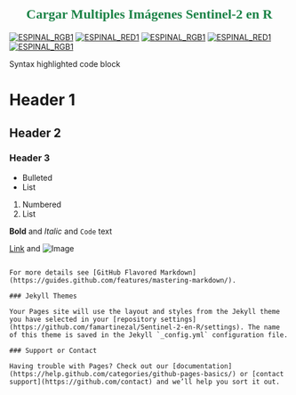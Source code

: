 <H1 align="center"><FONT FACE="modern" SIZE=5 COLOR="#1E8449  ">Cargar Multiples Imágenes Sentinel-2 en R</FONT></H1>
<a href="https://ibb.co/bO4ywU"><img src="https://thumb.ibb.co/bO4ywU/ESPINAL_RGB1.png" alt="ESPINAL_RGB1" border="0"></a>
 <a href="https://ibb.co/jgzOwU"><img src="https://thumb.ibb.co/jgzOwU/ESPINAL_RED1.png" alt="ESPINAL_RED1" border="0"></a>
<a href="https://ibb.co/bO4ywU"><img src="https://thumb.ibb.co/bO4ywU/ESPINAL_RGB1.png" alt="ESPINAL_RGB1" border="0"></a>
 <a href="https://ibb.co/jgzOwU"><img src="https://thumb.ibb.co/jgzOwU/ESPINAL_RED1.png" alt="ESPINAL_RED1" border="0"></a>
<a href="https://ibb.co/bO4ywU"><img src="https://thumb.ibb.co/bO4ywU/ESPINAL_RGB1.png" alt="ESPINAL_RGB1" border="0"></a>



Syntax highlighted code block

# Header 1
## Header 2
### Header 3

- Bulleted
- List

1. Numbered
2. List

**Bold** and _Italic_ and `Code` text

[Link](url) and ![Image](src)
```

For more details see [GitHub Flavored Markdown](https://guides.github.com/features/mastering-markdown/).

### Jekyll Themes

Your Pages site will use the layout and styles from the Jekyll theme you have selected in your [repository settings](https://github.com/famartinezal/Sentinel-2-en-R/settings). The name of this theme is saved in the Jekyll `_config.yml` configuration file.

### Support or Contact

Having trouble with Pages? Check out our [documentation](https://help.github.com/categories/github-pages-basics/) or [contact support](https://github.com/contact) and we’ll help you sort it out.
